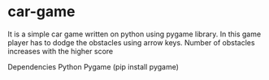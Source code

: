 # car-game
It is a simple car game written on python using pygame library. In this game player has to dodge the obstacles using arrow keys. Number of obstacles increases with the higher score

Dependencies
Python
Pygame (pip install pygame)

